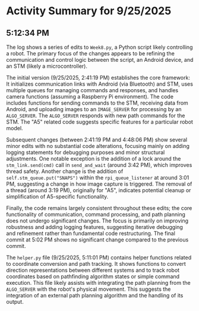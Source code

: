 # Activity Summary for 9/25/2025

## 5:12:34 PM
The log shows a series of edits to `Week8.py`, a Python script likely controlling a robot.  The primary focus of the changes appears to be refining the communication and control logic between the script, an Android device, and an STM (likely a microcontroller).

The initial version (9/25/2025, 2:41:19 PM) establishes the core framework:  It initializes communication links with Android (via Bluetooth) and STM, uses multiple queues for managing commands and responses, and handles camera functions (assuming a Raspberry Pi environment).  The code includes functions for sending commands to the STM, receiving data from Android, and uploading images to an `IMAGE_SERVER` for processing by an `ALGO_SERVER`.  The `ALGO_SERVER` responds with new path commands for the STM.  The "A5" related code suggests specific features for a particular robot model.

Subsequent changes (between 2:41:19 PM and 4:48:06 PM) show several minor edits with no substantial code alterations, focusing mainly on adding logging statements for debugging purposes and minor structural adjustments.  One notable exception is the addition of a lock around the `stm_link.send(cmd)` call in `send_and_wait` (around 3:42 PM), which improves thread safety. Another change is the addition of `self.stm_queue.put("SNAPS")` within the `rpi_queue_listener` at around 3:01 PM, suggesting a change in how image capture is triggered.  The removal of a thread (around 3:19 PM), originally for "A5", indicates potential cleanup or simplification of A5-specific functionality.

Finally,  the code remains largely consistent throughout these edits; the core functionality of communication, command processing, and path planning does not undergo significant changes.   The focus is primarily on improving robustness and adding logging features, suggesting iterative debugging and refinement rather than fundamental code restructuring.  The final commit at 5:02 PM shows no significant change compared to the previous commit.

The `helper.py` file (9/25/2025, 5:11:01 PM) contains helper functions related to coordinate conversion and path tracking. It shows functions to convert direction representations between different systems and to track robot coordinates based on pathfinding algorithm states or simple command execution. This file likely assists with integrating the path planning from the `ALGO_SERVER` with the robot's physical movement.  This suggests the integration of an external path planning algorithm and the handling of its output.
